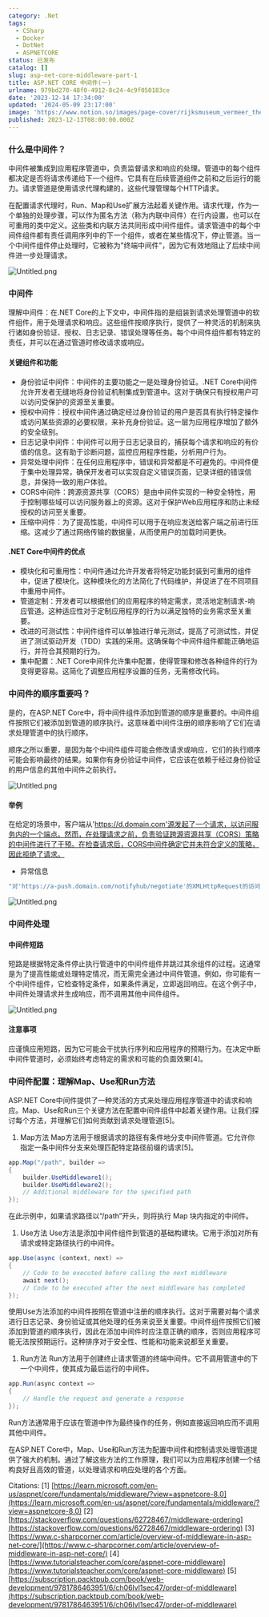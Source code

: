 ```yaml
---
category: .Net
tags:
  - CSharp
  - Docker
  - DotNet
  - ASPNETCORE
status: 已发布
catalog: []
slug: asp-net-core-middleware-part-1
title: ASP.NET CORE 中间件(一)
urlname: 979bd270-48f0-4912-8c24-4c9f050183ce
date: '2023-12-14 17:34:00'
updated: '2024-05-09 23:17:00'
image: 'https://www.notion.so/images/page-cover/rijksmuseum_vermeer_the_milkmaid.jpg'
published: 2023-12-13T08:00:00.000Z
---
```


### 什么是中间件？


中间件被集成到应用程序管道中，负责监督请求和响应的处理。管道中的每个组件都决定是否将请求传递给下一个组件。它具有在后续管道组件之前和之后运行的能力。请求管道是使用请求代理构建的，这些代理管理每个HTTP请求。


在配置请求代理时，Run、Map和Use扩展方法起着关键作用。请求代理，作为一个单独的处理步骤，可以作为匿名方法（称为内联中间件）在行内设置，也可以在可重用的类中定义。这些类和内联方法共同形成中间件组件。请求管道中的每个中间件组件都有责任调用序列中的下一个组件，或者在某些情况下，停止管道。当一个中间件组件停止处理时，它被称为"终端中间件"，因为它有效地阻止了后续中间件进一步处理请求。


![Untitled.png](https://prod-files-secure.s3.us-west-2.amazonaws.com/5d24fe63-e567-4804-86f9-9fdc62e13082/da807807-d02d-4fa1-86b6-db45e4678714/Untitled.png?X-Amz-Algorithm=AWS4-HMAC-SHA256&X-Amz-Content-Sha256=UNSIGNED-PAYLOAD&X-Amz-Credential=ASIAZI2LB466QOHMWFXG%2F20250224%2Fus-west-2%2Fs3%2Faws4_request&X-Amz-Date=20250224T053824Z&X-Amz-Expires=3600&X-Amz-Security-Token=IQoJb3JpZ2luX2VjEOz%2F%2F%2F%2F%2F%2F%2F%2F%2F%2FwEaCXVzLXdlc3QtMiJIMEYCIQCFNmvDCPYlHCMs4HpuPsqZgdKanOGW8mLOmJ%2BpawGvwwIhAOcMTSDlPxzAZ4yHnkFrqehcHMu4FAymK8OcRp92a99uKv8DCCUQABoMNjM3NDIzMTgzODA1IgwoYNXhNoTZfdOVkq8q3AN9%2FfIP81eiK3WqMFpMYUIrnEjaQ2893XDXmA0xzq853fOZ6cu%2FO2bUie%2Fn%2B3BJXEeSYcd3pXYw8%2BZuFR%2BSpHdaju3FlPU7FEFcjxpNThPkPSc1KCqkKT%2B1E%2Bcf0fNdupCFqsteTZIePM28vfuUO5pdajAs%2BFoh8CP89RB5vNEyUtkzmg41dujAauS4DufWecLnVv5Rx%2BX%2BlxWD2M%2BWpWfqaTZiL0imsEkOs16yzI4NomqMeI2o6Q5s1W8BPgO9uoWVmHC%2Fa3ekn0ds7uOYl2WOXUjSmogM%2B00gUoK%2BazH%2BgJWfxzft5tXIaVrgWyrzSKG1FnNfYBwySubUFCLbzeGv%2FrRBGkCTxNLIXG%2BCi%2BZHbXAuFDgUwg%2B4UlzOCOVfIGfWztIlkG46VShTtavdfRHsvEyOtr04k6H%2FdqyzmnE96wAZeGAnKPSkD0toQPOwLNHZCMJ%2BWEyWIRjVf2KtTJG0ZCU8QNE6i5kW%2Fq65ATHlMAUrMhGwsBzHaUeTBf%2BoXxKcecY8ld6tpUj8yHmJBXZ6OWERcegN2tJHiYYztvqCXui9ogaXrSCJd3d6lj%2BtX1HzCsSz1DTVNmr2nNT8V2r7GLJs5weUYXPCrHfZG%2BPYwMFgqZ8n9F2gbHu4jTDt4e%2B9BjqkAfEVOdodd7yJloHU5LT007vdQWxkGSERNfZiB4XbSgzr33KDsPPq02JBTahImzcpi1%2BrP2fuDh9utNBBain49WHUkSE9vcR9cH1%2BUF%2B3i0WlZuUXh5hnM3aUoQy7IREaeQGbx%2FswPkwNws8LJL2wc1XT08cYwvKeb6KhYTqxMohEgQvn26tcl7m3yYn4Kpe47n7wboTJUVf7rDtpDYrTrolUgao5&X-Amz-Signature=f32cb2fe4edfe972c67bbfd77181d19831f4b5b90248f86057a5474f81fb6beb&X-Amz-SignedHeaders=host&x-id=GetObject)


### 中间件


理解中间件：在.NET Core的上下文中，中间件指的是组装到请求处理管道中的软件组件，用于处理请求和响应。这些组件按顺序执行，提供了一种灵活的机制来执行诸如身份验证、授权、日志记录、错误处理等任务。每个中间件组件都有特定的责任，并可以在通过管道时修改请求或响应。


#### 关键组件和功能

- 身份验证中间件：中间件的主要功能之一是处理身份验证。.NET Core中间件允许开发者无缝地将身份验证机制集成到管道中。这对于确保只有授权用户可以访问受保护的资源至关重要。
- 授权中间件：授权中间件通过确定经过身份验证的用户是否具有执行特定操作或访问某些资源的必要权限，来补充身份验证。这一层为应用程序增加了额外的安全级别。
- 日志记录中间件：中间件可以用于日志记录目的，捕获每个请求和响应的有价值的信息。这有助于诊断问题，监控应用程序性能，分析用户行为。
- 异常处理中间件：在任何应用程序中，错误和异常都是不可避免的。中间件便于集中处理异常，确保开发者可以实现自定义错误页面，记录详细的错误信息，并保持一致的用户体验。
- CORS中间件：跨源资源共享（CORS）是由中间件实现的一种安全特性，用于控制哪些域可以访问服务器上的资源。这对于保护Web应用程序和防止未经授权的访问至关重要。
- 压缩中间件：为了提高性能，中间件可以用于在响应发送给客户端之前进行压缩。这减少了通过网络传输的数据量，从而使用户的加载时间更快。

#### .NET Core中间件的优点

- 模块化和可重用性：中间件通过允许开发者将特定功能封装到可重用的组件中，促进了模块化。这种模块化的方法简化了代码维护，并促进了在不同项目中重用中间件。
- 管道定制：开发者可以根据他们的应用程序的特定需求，灵活地定制请求-响应管道。这种适应性对于定制应用程序的行为以满足独特的业务需求至关重要。
- 改进的可测试性：中间件组件可以单独进行单元测试，提高了可测试性，并促进了测试驱动开发（TDD）实践的采用。这确保每个中间件组件都能正确地运行，并符合其预期的行为。
- 集中配置：.NET Core中间件允许集中配置，使得管理和修改各种组件的行为变得更容易。这简化了调整应用程序设置的任务，无需修改代码。

### 中间件的顺序重要吗？


是的，在ASP.NET Core中，将中间件组件添加到管道的顺序是重要的。中间件组件按照它们被添加到管道的顺序执行。这意味着中间件注册的顺序影响了它们在请求处理管道中的执行顺序。


顺序之所以重要，是因为每个中间件组件可能会修改请求或响应，它们的执行顺序可能会影响最终的结果。如果你有身份验证中间件，它应该在依赖于经过身份验证的用户信息的其他中间件之前执行。


![Untitled.png](https://prod-files-secure.s3.us-west-2.amazonaws.com/5d24fe63-e567-4804-86f9-9fdc62e13082/24f795a2-1c5a-4a6b-a0d8-2afb160076f1/Untitled.png?X-Amz-Algorithm=AWS4-HMAC-SHA256&X-Amz-Content-Sha256=UNSIGNED-PAYLOAD&X-Amz-Credential=ASIAZI2LB466QOHMWFXG%2F20250224%2Fus-west-2%2Fs3%2Faws4_request&X-Amz-Date=20250224T053824Z&X-Amz-Expires=3600&X-Amz-Security-Token=IQoJb3JpZ2luX2VjEOz%2F%2F%2F%2F%2F%2F%2F%2F%2F%2FwEaCXVzLXdlc3QtMiJIMEYCIQCFNmvDCPYlHCMs4HpuPsqZgdKanOGW8mLOmJ%2BpawGvwwIhAOcMTSDlPxzAZ4yHnkFrqehcHMu4FAymK8OcRp92a99uKv8DCCUQABoMNjM3NDIzMTgzODA1IgwoYNXhNoTZfdOVkq8q3AN9%2FfIP81eiK3WqMFpMYUIrnEjaQ2893XDXmA0xzq853fOZ6cu%2FO2bUie%2Fn%2B3BJXEeSYcd3pXYw8%2BZuFR%2BSpHdaju3FlPU7FEFcjxpNThPkPSc1KCqkKT%2B1E%2Bcf0fNdupCFqsteTZIePM28vfuUO5pdajAs%2BFoh8CP89RB5vNEyUtkzmg41dujAauS4DufWecLnVv5Rx%2BX%2BlxWD2M%2BWpWfqaTZiL0imsEkOs16yzI4NomqMeI2o6Q5s1W8BPgO9uoWVmHC%2Fa3ekn0ds7uOYl2WOXUjSmogM%2B00gUoK%2BazH%2BgJWfxzft5tXIaVrgWyrzSKG1FnNfYBwySubUFCLbzeGv%2FrRBGkCTxNLIXG%2BCi%2BZHbXAuFDgUwg%2B4UlzOCOVfIGfWztIlkG46VShTtavdfRHsvEyOtr04k6H%2FdqyzmnE96wAZeGAnKPSkD0toQPOwLNHZCMJ%2BWEyWIRjVf2KtTJG0ZCU8QNE6i5kW%2Fq65ATHlMAUrMhGwsBzHaUeTBf%2BoXxKcecY8ld6tpUj8yHmJBXZ6OWERcegN2tJHiYYztvqCXui9ogaXrSCJd3d6lj%2BtX1HzCsSz1DTVNmr2nNT8V2r7GLJs5weUYXPCrHfZG%2BPYwMFgqZ8n9F2gbHu4jTDt4e%2B9BjqkAfEVOdodd7yJloHU5LT007vdQWxkGSERNfZiB4XbSgzr33KDsPPq02JBTahImzcpi1%2BrP2fuDh9utNBBain49WHUkSE9vcR9cH1%2BUF%2B3i0WlZuUXh5hnM3aUoQy7IREaeQGbx%2FswPkwNws8LJL2wc1XT08cYwvKeb6KhYTqxMohEgQvn26tcl7m3yYn4Kpe47n7wboTJUVf7rDtpDYrTrolUgao5&X-Amz-Signature=a083cc49a725a6275b81ef04fd7357003a1e9bf52920903ee1fc218f560974ac&X-Amz-SignedHeaders=host&x-id=GetObject)


#### 举例


在给定的场景中，客户端从'https://d.domain.com'源发起了一个请求，以访问服务内的一个端点。然而，在处理请求之前，负责验证跨源资源共享（CORS）策略的中间件进行了干预。在检查请求后，CORS中间件确定它并未符合定义的策略，因此拒绝了请求。

- 异常信息

```c#
"对'https://a-push.domain.com/notifyhub/negotiate'的XMLHttpRequest的访问，源自'https://d.domain.com'，已被CORS策略阻止：预检请求的响应未通过访问控制检查：请求的资源上没有'Access-Control-Allow-Origin'头。"[1][2][3]
```


![Untitled.png](https://prod-files-secure.s3.us-west-2.amazonaws.com/5d24fe63-e567-4804-86f9-9fdc62e13082/371d9517-dafe-4432-94b7-2d14d1593167/Untitled.png?X-Amz-Algorithm=AWS4-HMAC-SHA256&X-Amz-Content-Sha256=UNSIGNED-PAYLOAD&X-Amz-Credential=ASIAZI2LB466QOHMWFXG%2F20250224%2Fus-west-2%2Fs3%2Faws4_request&X-Amz-Date=20250224T053824Z&X-Amz-Expires=3600&X-Amz-Security-Token=IQoJb3JpZ2luX2VjEOz%2F%2F%2F%2F%2F%2F%2F%2F%2F%2FwEaCXVzLXdlc3QtMiJIMEYCIQCFNmvDCPYlHCMs4HpuPsqZgdKanOGW8mLOmJ%2BpawGvwwIhAOcMTSDlPxzAZ4yHnkFrqehcHMu4FAymK8OcRp92a99uKv8DCCUQABoMNjM3NDIzMTgzODA1IgwoYNXhNoTZfdOVkq8q3AN9%2FfIP81eiK3WqMFpMYUIrnEjaQ2893XDXmA0xzq853fOZ6cu%2FO2bUie%2Fn%2B3BJXEeSYcd3pXYw8%2BZuFR%2BSpHdaju3FlPU7FEFcjxpNThPkPSc1KCqkKT%2B1E%2Bcf0fNdupCFqsteTZIePM28vfuUO5pdajAs%2BFoh8CP89RB5vNEyUtkzmg41dujAauS4DufWecLnVv5Rx%2BX%2BlxWD2M%2BWpWfqaTZiL0imsEkOs16yzI4NomqMeI2o6Q5s1W8BPgO9uoWVmHC%2Fa3ekn0ds7uOYl2WOXUjSmogM%2B00gUoK%2BazH%2BgJWfxzft5tXIaVrgWyrzSKG1FnNfYBwySubUFCLbzeGv%2FrRBGkCTxNLIXG%2BCi%2BZHbXAuFDgUwg%2B4UlzOCOVfIGfWztIlkG46VShTtavdfRHsvEyOtr04k6H%2FdqyzmnE96wAZeGAnKPSkD0toQPOwLNHZCMJ%2BWEyWIRjVf2KtTJG0ZCU8QNE6i5kW%2Fq65ATHlMAUrMhGwsBzHaUeTBf%2BoXxKcecY8ld6tpUj8yHmJBXZ6OWERcegN2tJHiYYztvqCXui9ogaXrSCJd3d6lj%2BtX1HzCsSz1DTVNmr2nNT8V2r7GLJs5weUYXPCrHfZG%2BPYwMFgqZ8n9F2gbHu4jTDt4e%2B9BjqkAfEVOdodd7yJloHU5LT007vdQWxkGSERNfZiB4XbSgzr33KDsPPq02JBTahImzcpi1%2BrP2fuDh9utNBBain49WHUkSE9vcR9cH1%2BUF%2B3i0WlZuUXh5hnM3aUoQy7IREaeQGbx%2FswPkwNws8LJL2wc1XT08cYwvKeb6KhYTqxMohEgQvn26tcl7m3yYn4Kpe47n7wboTJUVf7rDtpDYrTrolUgao5&X-Amz-Signature=18951f449f311abee7dfa66690b179a8f868bd005929e43cef3d7844914db570&X-Amz-SignedHeaders=host&x-id=GetObject)


### 中间件处理


#### 中间件短路
短路是根据特定条件停止执行管道中的中间件组件并跳过其余组件的过程。这通常是为了提高性能或处理特定情况，而无需完全通过中间件管道。例如，你可能有一个中间件组件，它检查特定条件，如果条件满足，立即返回响应。在这个例子中，中间件处理请求并生成响应，而不调用其他中间件组件。


![Untitled.png](https://prod-files-secure.s3.us-west-2.amazonaws.com/5d24fe63-e567-4804-86f9-9fdc62e13082/e8a1d943-cb51-4723-936e-23c6af2fb0f9/Untitled.png?X-Amz-Algorithm=AWS4-HMAC-SHA256&X-Amz-Content-Sha256=UNSIGNED-PAYLOAD&X-Amz-Credential=ASIAZI2LB466QOHMWFXG%2F20250224%2Fus-west-2%2Fs3%2Faws4_request&X-Amz-Date=20250224T053824Z&X-Amz-Expires=3600&X-Amz-Security-Token=IQoJb3JpZ2luX2VjEOz%2F%2F%2F%2F%2F%2F%2F%2F%2F%2FwEaCXVzLXdlc3QtMiJIMEYCIQCFNmvDCPYlHCMs4HpuPsqZgdKanOGW8mLOmJ%2BpawGvwwIhAOcMTSDlPxzAZ4yHnkFrqehcHMu4FAymK8OcRp92a99uKv8DCCUQABoMNjM3NDIzMTgzODA1IgwoYNXhNoTZfdOVkq8q3AN9%2FfIP81eiK3WqMFpMYUIrnEjaQ2893XDXmA0xzq853fOZ6cu%2FO2bUie%2Fn%2B3BJXEeSYcd3pXYw8%2BZuFR%2BSpHdaju3FlPU7FEFcjxpNThPkPSc1KCqkKT%2B1E%2Bcf0fNdupCFqsteTZIePM28vfuUO5pdajAs%2BFoh8CP89RB5vNEyUtkzmg41dujAauS4DufWecLnVv5Rx%2BX%2BlxWD2M%2BWpWfqaTZiL0imsEkOs16yzI4NomqMeI2o6Q5s1W8BPgO9uoWVmHC%2Fa3ekn0ds7uOYl2WOXUjSmogM%2B00gUoK%2BazH%2BgJWfxzft5tXIaVrgWyrzSKG1FnNfYBwySubUFCLbzeGv%2FrRBGkCTxNLIXG%2BCi%2BZHbXAuFDgUwg%2B4UlzOCOVfIGfWztIlkG46VShTtavdfRHsvEyOtr04k6H%2FdqyzmnE96wAZeGAnKPSkD0toQPOwLNHZCMJ%2BWEyWIRjVf2KtTJG0ZCU8QNE6i5kW%2Fq65ATHlMAUrMhGwsBzHaUeTBf%2BoXxKcecY8ld6tpUj8yHmJBXZ6OWERcegN2tJHiYYztvqCXui9ogaXrSCJd3d6lj%2BtX1HzCsSz1DTVNmr2nNT8V2r7GLJs5weUYXPCrHfZG%2BPYwMFgqZ8n9F2gbHu4jTDt4e%2B9BjqkAfEVOdodd7yJloHU5LT007vdQWxkGSERNfZiB4XbSgzr33KDsPPq02JBTahImzcpi1%2BrP2fuDh9utNBBain49WHUkSE9vcR9cH1%2BUF%2B3i0WlZuUXh5hnM3aUoQy7IREaeQGbx%2FswPkwNws8LJL2wc1XT08cYwvKeb6KhYTqxMohEgQvn26tcl7m3yYn4Kpe47n7wboTJUVf7rDtpDYrTrolUgao5&X-Amz-Signature=fcef99da6ae5c15d1f2343cebacf5602b9c20c3a31ba6493c568141d2e6eaffb&X-Amz-SignedHeaders=host&x-id=GetObject)


#### 注意事项


应谨慎应用短路，因为它可能会干扰执行序列和应用程序的预期行为。在决定中断中间件管道时，必须始终考虑特定的需求和可能的负面效果[4]。


### 中间件配置：理解Map、Use和Run方法


ASP.NET Core中间件提供了一种灵活的方式来处理应用程序管道中的请求和响应。Map、Use和Run三个关键方法在配置中间件组件中起着关键作用。让我们探讨每个方法，并理解它们如何贡献到请求处理管道[5]。

1. Map方法
Map方法用于根据请求的路径有条件地分支中间件管道。它允许你指定一条中间件分支来处理匹配特定路径前缀的请求[5]。

```c#
app.Map("/path", builder =>
{
    builder.UseMiddleware1();
    builder.UseMiddleware2();
    // Additional middleware for the specified path
});
```


在此示例中，如果请求路径以“/path”开头，则将执行 Map 块内指定的中间件。

1. Use方法
Use方法是添加中间件组件到管道的基础构建块。它用于添加对所有请求或特定路径执行的中间件。

```c#
app.Use(async (context, next) =>
{
    // Code to be executed before calling the next middleware
    await next();
    // Code to be executed after the next middleware has completed
});
```


使用Use方法添加的中间件按照在管道中注册的顺序执行。这对于需要对每个请求进行日志记录、身份验证或其他处理的任务来说至关重要。中间件组件按照它们被添加到管道的顺序执行，因此在添加中间件时应注意正确的顺序，否则应用程序可能无法按预期运行。这种排序对于安全性、性能和功能来说都至关重要。

1. Run方法
Run方法用于创建终止请求管道的终端中间件。它不调用管道中的下一个中间件，使其成为最后运行的中间件。

```c#
app.Run(async context =>
{
    // Handle the request and generate a response
});
```


Run方法通常用于应该在管道中作为最终操作的任务，例如直接返回响应而不调用其他中间件。


在ASP.NET Core中，Map、Use和Run方法为配置中间件和控制请求处理管道提供了强大的机制。通过了解这些方法的工作原理，我们可以为应用程序创建一个结构良好且高效的管道，以处理请求和响应处理的各个方面。


Citations:
[1] [https://learn.microsoft.com/en-us/aspnet/core/fundamentals/middleware/?view=aspnetcore-8.0](https://learn.microsoft.com/en-us/aspnet/core/fundamentals/middleware/?view=aspnetcore-8.0)
[2] [https://stackoverflow.com/questions/62728467/middleware-ordering](https://stackoverflow.com/questions/62728467/middleware-ordering)
[3] [https://www.c-sharpcorner.com/article/overview-of-middleware-in-asp-net-core/](https://www.c-sharpcorner.com/article/overview-of-middleware-in-asp-net-core/)
[4] [https://www.tutorialsteacher.com/core/aspnet-core-middleware](https://www.tutorialsteacher.com/core/aspnet-core-middleware)
[5] [https://subscription.packtpub.com/book/web-development/9781786463951/6/ch06lvl1sec47/order-of-middleware](https://subscription.packtpub.com/book/web-development/9781786463951/6/ch06lvl1sec47/order-of-middleware)

